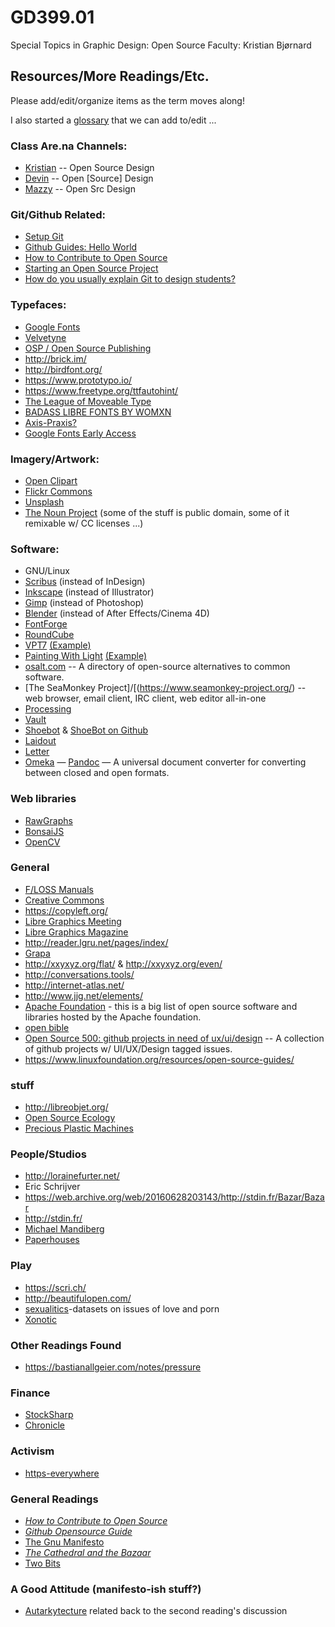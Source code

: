 # GD399.01

Special Topics in Graphic Design: Open Source Faculty: Kristian Bjørnard

## Resources/More Readings/Etc.

Please add/edit/organize items as the term moves along!

I also started a [glossary](https://github.com/GD399-OSD/GD399-resources-readings/blob/master/glossary.md) that we can add to/edit ...

### Class Are.na Channels:

- [Kristian](https://www.are.na/kristian-bjornard/open-source-design-1513321291) -- Open Source Design
- [Devin](https://www.are.na/devin-halladay/open-source-design-1516937432) -- Open [Source] Design
- [Mazzy](https://www.are.na/mazzy-bell/open-src) -- Open Src Design

### Git/Github Related:

- [Setup Git](https://help.github.com/articles/set-up-git/)
- [Github Guides: Hello World](https://guides.github.com/activities/hello-world/)
- [How to Contribute to Open Source](https://opensource.guide/how-to-contribute/)
- [Starting an Open Source Project](https://opensource.guide/starting-a-project/)
- [How do you usually explain Git to design students?](http://freeze.sh/_/2015/conversations/dvc)

### Typefaces:

- [Google Fonts](https://fonts.google.com/)
- [Velvetyne](http://velvetyne.fr/)
- [OSP / Open Source Publishing](http://osp.kitchen/foundry/)
- <http://brick.im/>
- <http://birdfont.org/>
- <https://www.prototypo.io/>
- <https://www.freetype.org/ttfautohint/>
- [The League of Moveable Type](https://www.theleagueofmoveabletype.com/)
- [BADASS LIBRE FONTS BY WOMXN](http://design-research.be/by-womxn/)
- [Axis-Praxis?](https://www.axis-praxis.org/specimens/__DEFAULT__)
- [Google Fonts Early Access](https://fonts.google.com/earlyaccess)

### Imagery/Artwork:

- [Open Clipart](https://openclipart.org)
- [Flickr Commons](https://www.flickr.com/commons)
- [Unsplash](https://unsplash.com/)
- [The Noun Project](https://thenounproject.com/) (some of the stuff is public domain, some of it remixable w/ CC licenses ...)

### Software:

- GNU/Linux
- [Scribus](https://www.scribus.net/) (instead of InDesign)
- [Inkscape](https://inkscape.org/en/) (instead of Illustrator)
- [Gimp](https://www.gimp.org/) (instead of Photoshop)
- [Blender](https://www.blender.org/) (instead of After Effects/Cinema 4D)
- [FontForge](https://fontforge.github.io/en-US/)
- [RoundCube](https://roundcube.net/)
- [VPT7](https://hcgilje.wordpress.com/vpt/) [(Example)](https://www.youtube.com/watch?v=6w5-AhawgOU)
- [Painting With Light](http://pwl.bigfug.com/) [(Example)](https://www.youtube.com/watch?v=jNTdks3WitI)
- [osalt.com](https://www.osalt.com/) -- A directory of open-source alternatives to common software.
- [The SeaMonkey Project]/[(<https://www.seamonkey-project.org/>) -- web browser, email client, IRC client, web editor all-in-one
- [Processing](https://processing.org/)
- [Vault](https://www.vaultproject.io)
- [Shoebot](https://shoebot.github.io/shoebot/) & [ShoeBot on Github](https://github.com/shoebot/shoebot)
- [Laidout](http://laidout.org/)
- [Letter](https://github.com/bastianallgeier/letter)
- [Omeka](https://omeka.org/)
— [Pandoc](http://pandoc.org/) — A universal document converter for converting between closed and open formats.

### Web libraries

- [RawGraphs](http://rawgraphs.io/)
- [BonsaiJS](http://bonsaijs.org/)
- [OpenCV](https://opencv.org/)

### General

- [F/LOSS Manuals](http://flossmanuals.net/)
- [Creative Commons](https://creativecommons.org/)
- <https://copyleft.org/>
- [Libre Graphics Meeting](http://libregraphicsmeeting.org/)
- [Libre Graphics Magazine](http://libregraphicsmag.com/)
- <http://reader.lgru.net/pages/index/>
- [Grapa](http://grapa.ourproject.org/?lang=en)
- <http://xxyxyz.org/flat/> & <http://xxyxyz.org/even/>
- <http://conversations.tools/>
- <http://internet-atlas.net/>
- <http://www.jjg.net/elements/>
- [Apache Foundation](http://www.apache.org/index.html#projects-list) - this is a big list of open source software and libraries hosted by the Apache foundation.
- [open bible](http://openenglishbible.org/)
- [Open Source 500: github projects in need of ux/ui/design](https://medium.freecodecamp.org/open-source-design-500-d6c29a689812) -- A collection of github projects w/ UI/UX/Design tagged issues.
- <https://www.linuxfoundation.org/resources/open-source-guides/>

### stuff

- <http://libreobjet.org/>
- [Open Source Ecology](http://opensourceecology.org/)
- [Precious Plastic Machines](https://preciousplastic.com/en/machines.html)

### People/Studios

- <http://lorainefurter.net/>
- Eric Schrijver
- <https://web.archive.org/web/20160628203143/http://stdin.fr/Bazar/Bazar>
- <http://stdin.fr/>
- [Michael Mandiberg](http://www.mandiberg.com/)
- [Paperhouses](http://www.paperhouses.co)

### Play

- <https://scri.ch/>
- <http://beautifulopen.com/>
- [sexualitics](https://github.com/sexualitics)-datasets on issues of love and porn
- [Xonotic](https://www.xonotic.org/)

### Other Readings Found

- <https://bastianallgeier.com/notes/pressure>

### Finance

- [StockSharp](https://github.com/StockSharp/StockSharp)
- [Chronicle](https://github.com/OpenHFT)

### Activism

- [https-everywhere](https://github.com/EFForg/https-everywhere)

### General Readings

- [_How to Contribute to Open Source_](https://opensource.guide/how-to-contribute/)
- [_Github Opensource Guide_](https://opensource.guide/)
- [The Gnu Manifesto](https://www.gnu.org/gnu/manifesto.html)
- [_The Cathedral and the Bazaar_](http://www.catb.org/~esr/writings/cathedral-bazaar/cathedral-bazaar/index.html#catbmain)
- [Two Bits](https://twobits.net/download/index.html)

### A Good Attitude (manifesto-ish stuff?) 
- [Autarkytecture](http://blog.openstructures.net/pages/os-autarkytecture) related back to the second reading's discussion
